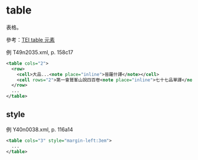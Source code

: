 # table

表格。

參考：[TEI table 元素](http://www.tei-c.org/release/doc/tei-p5-doc/zh-TW/html/ref-table.html)

例 T49n2035.xml, p. 158c17

```xml
<table cols="2">
  <row>
    <cell>大品...<note place="inline">晉羅什譯</note></cell>
    <cell rows="2">第一會鷲峯山說四百卷<note place="inline">七十七品單譯</note></cell>
  </row>
  ...
</table>
```

## style

例 Y40n0038.xml, p. 116a14

```xml
<table cols="3" style="margin-left:3em">
  ...
</table>
```

